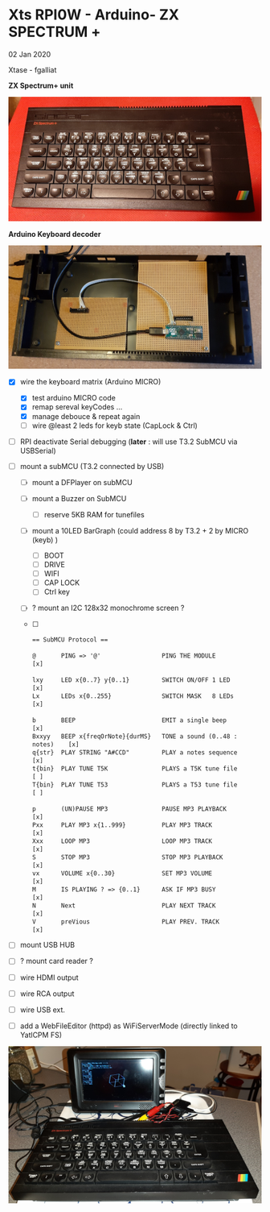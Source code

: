 # Xts RPI0W - Arduino- ZX SPECTRUM +

02 Jan 2020

Xtase - fgalliat



**ZX Spectrum+ unit**

![ZX Spectrum+ unit](zxspec.jpg)



**Arduino Keyboard decoder**

![ZX Spectrum+ unit](zxs_arduinokb.jpg)



- [x] wire the keyboard matrix (Arduino MICRO)
  - [x] test arduino MICRO code
  - [x] remap sereval keyCodes ...
  - [x] manage debouce & repeat again
  - [ ] wire @least 2 leds for keyb state (CapLock & Ctrl)
- [ ] RPI deactivate Serial debugging (**later** : will use T3.2 SubMCU via USBSerial)
- [ ] mount a subMCU (T3.2 connected by USB)
  - [ ] mount a DFPlayer on subMCU
  
  - [ ] mount a Buzzer on SubMCU
    
    - [ ] reserve 5KB RAM for tunefiles
    
  - [ ] mount a 10LED BarGraph (could address 8 by T3.2 + 2 by MICRO (keyb) )
    - [ ] BOOT
    - [ ] DRIVE
    - [ ] WIFI
    - [ ] CAP LOCK
    - [ ] Ctrl key
    
  - [ ] ? mount an I2C 128x32 monochrome screen ?
  
  - [ ] ```
    == SubMCU Protocol ==
    
    @		PING => '@'					PING THE MODULE					[x]
    
    lxy		LED x{0..7} y{0..1}			SWITCH ON/OFF 1 LED				[x]
    Lx		LEDs x{0..255}				SWITCH MASK   8 LEDs			[x]
    
    b		BEEP						EMIT a single beep				[x]
    Bxxyy	BEEP x{freqOrNote}{durMS}	TONE a sound (0..48 : notes)    [x]
    q{str}	PLAY STRING "A#CCD"			PLAY a notes sequence           [x]
    t{bin}  PLAY TUNE T5K				PLAYS a T5K tune file           [ ]
    T{bin}  PLAY TUNE T53				PLAYS a T53 tune file           [ ]
    
    p		(UN)PAUSE MP3				PAUSE MP3 PLAYBACK           	[x]
    Pxx		PLAY MP3 x{1..999}			PLAY MP3 TRACK           		[x]
    Xxx		LOOP MP3					LOOP MP3 TRACK           		[x]
    S		STOP MP3					STOP MP3 PLAYBACK           	[x]
    vx		VOLUME x{0..30}				SET MP3 VOLUME           		[x]
    M		IS PLAYING ? => {0..1}		ASK IF MP3 BUSY                 [x]
    N		Next						PLAY NEXT TRACK                 [x]
    V		preVious					PLAY PREV. TRACK           		[x]
    
    ```
  
- [ ] mount USB HUB
- [ ] ? mount card reader ?
- [ ] wire HDMI output
- [ ] wire RCA output
- [ ] wire USB ext.

- [ ] add a WebFileEditor (httpd) as WiFiServerMode (directly linked to YatlCPM FS)

![ZXts unit](./zxts_cube.jpg)